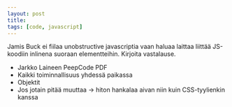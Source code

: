 ```yaml
---
layout: post
title: 
tags: [code, javascript]
---
```


Jamis Buck ei fiilaa unobstructive javascriptia vaan haluaa laittaa liittää JS-koodiin inlinena suoraan elementteihin. Kirjoita vastalause.

* Jarkko Laineen PeepCode PDF
* Kaikki toiminnallisuus yhdessä paikassa
* Objektit
* Jos jotain pitää muuttaa -> hiton hankalaa aivan niin kuin CSS-tyylienkin kanssa
